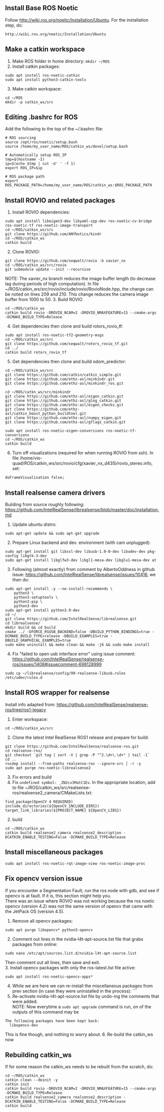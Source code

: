 ## Install Base ROS Noetic
Follow http://wiki.ros.org/noetic/Installation/Ubuntu. For the installation step, do:  
```
http://wiki.ros.org/noetic/Installation/Ubuntu
```

## Make a catkin workspace
1. Make ROS folder in home directory: ```mkdir ~/ROS```
2. Install catkin packages:  
```
sudo apt install ros-noetic-catkin
sudo apt install python3-catkin-tools
```
3. Make catkin workspace:  
```
cd ~/ROS
mkdir -p catkin_ws/src
```

## Editing .bashrc for ROS
Add the following to the top of the ~/.bashrc file:  
```
# ROS sourcing
source /opt/ros/noetic/setup.bash
source /home/my_user_name/ROS/catkin_ws/devel/setup.bash

# Automatically setup ROS_IP
tmp=$(hostname -I)
ip=$(echo $tmp | cut -d' ' -f 1)
export ROS_IP=$ip

# ROS package path
export ROS_PACKAGE_PATH=/home/my_user_name/ROS/catkin_ws:$ROS_PACKAGE_PATH
```

## Install ROVIO and related packages
1. Install ROVIO dependencies:  
```
sudo apt install libeigen3-dev libyaml-cpp-dev ros-noetic-cv-bridge ros-noetic-tf ros-noetic-image-transport
cd ~/ROS/catkin_ws/src
git clone https://github.com/ANYbotics/kindr
cd ~/ROS/catkin_ws
catkin build
```
2. Clone ROVIO:  
```
git clone https://github.com/seqwalt/rovio -b xavier_nx
cd ~/ROS/catkin_ws/src/rovio
git submodule update --init --recursive
```
NOTE: The xavier_nx branch reduces the image buffer length (to decrease lag during periods of high computation). In file ~/ROS/catkin_ws/src/rovio/include/rovio/RovioNode.hpp, the change can be noted on lines 209 and 210. This change reduces the camera image buffer from 1000 to 50.
3. Build ROVIO
```
cd ~/ROS/catkin_ws
catkin build rovio -DROVIO_NCAM=2 -DROVIO_NMAXFEATURE=15 --cmake-args -DCMAKE_BUILD_TYPE=Release
```
4. Get dependencies then clone and build rotors_rovio_tf:  
```
sudo apt install ros-noetic-tf2-geometry-msgs
cd ~/ROS/catkin_ws/src
git clone https://github.com/seqwalt/rotors_rovio_tf.git
cd ../
catkin build rotors_rovio_tf
```
5. Get dependencies then clone and build odom_predictor:  
```
cd ~/ROS/catkin_ws/src
git clone https://github.com/catkin/catkin_simple.git
git clone https://github.com/ethz-asl/minkindr.git
git clone https://github.com/ethz-asl/minkindr_ros.git
```
```
cd ~/ROS/catkn_ws/src/minkindr
git clone https://github.com/ethz-asl/eigen_catkin.git
git clone https://github.com/ethz-asl/glog_catkin.git
git clone https://github.com/ethz-asl/eigen_checks.git
git clone https://github.com/ethz-asl/catkin_boost_python_buildtool.git
git clone https://github.com/ethz-asl/numpy_eigen.git
git clone https://github.com/ethz-asl/gflags_catkin.git
```
```
sudo apt install ros-noetic-eigen-conversions ros-noetic-tf-conversions
cd ~/ROS/catkin_ws
catkin build
```
6. Turn off visualizations (required for when running ROVIO from ssh). In file /home/vio-quad/ROS/catkin_ws/src/rovio/cfg/xavier_nx_d435i/rovio_stereo.info, set:
```
doFrameVisualisation false;
```

## Install realsense camera drivers
Building from source roughly following: https://github.com/IntelRealSense/librealsense/blob/master/doc/installation.md
1. Update ubuntu distro:  
```
sudo apt-get update && sudo apt-get upgrade
```
2. Prepare Linux backend and dev. environment (with cam unplugged):  
```
sudo apt-get install git libssl-dev libusb-1.0-0-dev libudev-dev pkg-config libgtk-3-dev
sudo apt-get install libglfw3-dev libgl1-mesa-dev libglu1-mesa-dev at
```
3. Following (almost exactly) from comment by AlbertoOddness in github issue: https://github.com/IntelRealSense/librealsense/issues/10416, we then do:
```
sudo apt-get install -y --no-install-recommends \
    python3 \
    python3-setuptools \
    python3-pip \
    python3-dev
sudo apt-get install python3.9-dev
cd ~/
git clone https://github.com/IntelRealSense/librealsense.git
cd librealsense/
mkdir build && cd build
cmake ../ -DFORCE_RSUSB_BACKEND=false -DBUILD_PYTHON_BINDINGS=true -DCMAKE_BUILD_TYPE=release -DBUILD_EXAMPLES=true -DBUILD_GRAPHICAL_EXAMPLES=true
sudo make uninstall && make clean && make -j6 && sudo make install
```
4. Fix "failed to open usb interface error" using issue comment: https://github.com/IntelRealSense/realsense-ros/issues/1408#issuecomment-698128999  
```
sudo cp ~/librealsense/config/99-realsense-libusb.rules /etc/udev/rules.d
```

## Install ROS wrapper for realsense
Install info adapted from: https://github.com/IntelRealSense/realsense-ros/tree/ros1-legacy
1. Enter workspace:  
```
cd ~/ROS/catkin_ws/src
```
2. Clone the latest Intel RealSense ROS1 release and prepare for build:  
```
git clone https://github.com/IntelRealSense/realsense-ros.git
cd realsense-ros/
git checkout `git tag | sort -V | grep -P "^2.\d+\.\d+" | tail -1`
cd ..
rosdep install --from-paths realsense-ros --ignore-src │ -r -y
sudo apt purge ros-noetic-librealsense2
```
3. Fix errors and build
  1. Fix ```undefined symbol: _ZN2cv3MatC1Ev```. In the appropriate location, add to file ~/ROS/catkin_ws/src/realsense-ros/realsense2_camera/CMakeLists.txt:  
```
find_package(OpenCV 4 REQUIRED)
include_directories(${OpenCV_INCLUDE_DIRS})
target_link_libraries(${PROJECT_NAME} ${OpenCV_LIBS})
```
  2. build
```
cd ~/ROS/catkin_ws
catkin build realsense2_camera realsense2_description -DCATKIN_ENABLE_TESTING=False -DCMAKE_BUILD_TYPE=Release
```

## Install miscellaneous packages
```
sudo apt install ros-noetic-rqt-image-view ros-noetic-image-proc
```

## Fix opencv version issue
If you encounter a Segmentation Fault, run the ros node with gdb, and see if opencv is at fault. If it is, this section might help you.  
There was an issue where ROVIO was not working because the ros noetic opencv (version 4.2) was not the same version of opencv that came with the JetPack OS (version 4.5).  
1. Remove all opencv packages:  
```
sudo apt purge libopencv* python3-opencv
```
2. Comment out lines in the nvidia-l4t-apt-source.list file that grabs packages from online:  
```
sudo nano /etc/apt/sources.list.d/nvidia-l4t-apt-source.list
```
Then comment out all lines, then save and exit.  
3. Install opencv packages with only the ros-latest.list file active:  
```
sudo apt install ros-noetic-opencv-apps*
```
4. While we are here we can re-install the miscellaneous packages from prev section (in case they were uninstalled in the process):  ```
5. Re-activate nvidia-l4t-apt-source.list file by undo-ing the comments that were added.  
NOTE: Now everytime a ```sudo apt upgrade``` command is run, on of the outputs of this command may be  
```
The following packages have been kept back:
  libopencv-dev
```
This is fine though, and nothing to worry about.
6. Re-build the catkin_ws now

## Rebuilding catkin_ws
If for some reason the catkin_ws needs to be rebuilt from the scratch, do:  
```
cd ~/ROS/catkin_ws
catkin clean --deinit -y
catkin init
catkin build rovio -DROVIO_NCAM=2 -DROVIO_NMAXFEATURE=15 --cmake-args -DCMAKE_BUILD_TYPE=Release
catkin build realsense2_camera realsense2_description -DCATKIN_ENABLE_TESTING=False -DCMAKE_BUILD_TYPE=Release
catkin build
```
